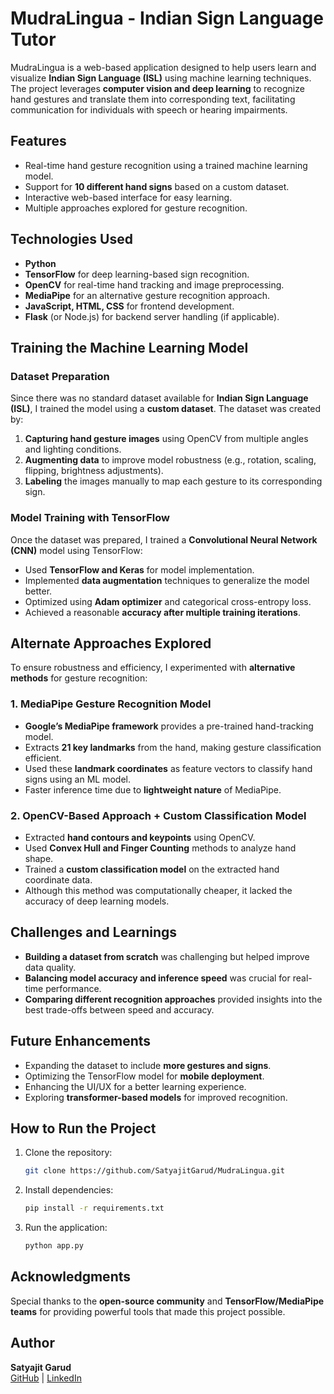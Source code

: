 # MudraLingua - Indian Sign Language Tutor

MudraLingua is a web-based application designed to help users learn and visualize **Indian Sign Language (ISL)** using machine learning techniques. The project leverages **computer vision and deep learning** to recognize hand gestures and translate them into corresponding text, facilitating communication for individuals with speech or hearing impairments.

## Features
- Real-time hand gesture recognition using a trained machine learning model.
- Support for **10 different hand signs** based on a custom dataset.
- Interactive web-based interface for easy learning.
- Multiple approaches explored for gesture recognition.

## Technologies Used
- **Python**
- **TensorFlow** for deep learning-based sign recognition.
- **OpenCV** for real-time hand tracking and image preprocessing.
- **MediaPipe** for an alternative gesture recognition approach.
- **JavaScript, HTML, CSS** for frontend development.
- **Flask** (or Node.js) for backend server handling (if applicable).

## Training the Machine Learning Model

### Dataset Preparation
Since there was no standard dataset available for **Indian Sign Language (ISL)**, I trained the model using a **custom dataset**. The dataset was created by:
1. **Capturing hand gesture images** using OpenCV from multiple angles and lighting conditions.
2. **Augmenting data** to improve model robustness (e.g., rotation, scaling, flipping, brightness adjustments).
3. **Labeling** the images manually to map each gesture to its corresponding sign.

### Model Training with TensorFlow
Once the dataset was prepared, I trained a **Convolutional Neural Network (CNN)** model using TensorFlow:
- Used **TensorFlow and Keras** for model implementation.
- Implemented **data augmentation** techniques to generalize the model better.
- Optimized using **Adam optimizer** and categorical cross-entropy loss.
- Achieved a reasonable **accuracy after multiple training iterations**.

## Alternate Approaches Explored
To ensure robustness and efficiency, I experimented with **alternative methods** for gesture recognition:

### 1. MediaPipe Gesture Recognition Model
- **Google’s MediaPipe framework** provides a pre-trained hand-tracking model.
- Extracts **21 key landmarks** from the hand, making gesture classification efficient.
- Used these **landmark coordinates** as feature vectors to classify hand signs using an ML model.
- Faster inference time due to **lightweight nature** of MediaPipe.

### 2. OpenCV-Based Approach + Custom Classification Model
- Extracted **hand contours and keypoints** using OpenCV.
- Used **Convex Hull and Finger Counting** methods to analyze hand shape.
- Trained a **custom classification model** on the extracted hand coordinate data.
- Although this method was computationally cheaper, it lacked the accuracy of deep learning models.

## Challenges and Learnings
- **Building a dataset from scratch** was challenging but helped improve data quality.
- **Balancing model accuracy and inference speed** was crucial for real-time performance.
- **Comparing different recognition approaches** provided insights into the best trade-offs between speed and accuracy.

## Future Enhancements
- Expanding the dataset to include **more gestures and signs**.
- Optimizing the TensorFlow model for **mobile deployment**.
- Enhancing the UI/UX for a better learning experience.
- Exploring **transformer-based models** for improved recognition.

## How to Run the Project
1. Clone the repository:
   ```bash
   git clone https://github.com/SatyajitGarud/MudraLingua.git
   ```
2. Install dependencies:
   ```bash
   pip install -r requirements.txt
   ```
3. Run the application:
   ```bash
   python app.py
   ```

## Acknowledgments
Special thanks to the **open-source community** and **TensorFlow/MediaPipe teams** for providing powerful tools that made this project possible.

## Author
**Satyajit Garud**  
[GitHub](https://github.com/SatyajitGarud) | [LinkedIn](https://www.linkedin.com/in/satyajit-garud-099306262/)
